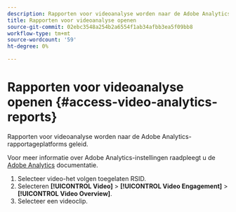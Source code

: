 ```yaml
---
description: Rapporten voor videoanalyse worden naar de Adobe Analytics-rapportageplatforms geleid.
title: Rapporten voor videoanalyse openen
source-git-commit: 02ebc3548a254b2a6554f1ab34afbb3ea5f09bb8
workflow-type: tm+mt
source-wordcount: '59'
ht-degree: 0%

---
```


# Rapporten voor videoanalyse openen {#access-video-analytics-reports}

Rapporten voor videoanalyse worden naar de Adobe Analytics-rapportageplatforms geleid.

Voor meer informatie over Adobe Analytics-instellingen raadpleegt u de [Adobe Analytics](https://microsite.omniture.com/t2/help/en_US/reference/) documentatie.
1. Selecteer video-het volgen toegelaten RSID.
1. Selecteren **[!UICONTROL Video]** > **[!UICONTROL Video Engagement]** > **[!UICONTROL Video Overview]**.
1. Selecteer een videoclip.
